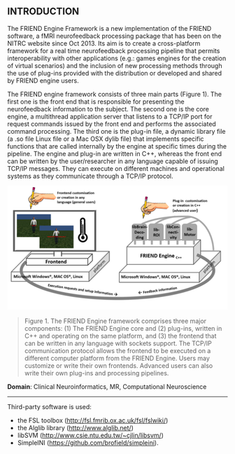 ## INTRODUCTION


The FRIEND Engine Framework is a new implementation of the FRIEND software, a fMRI neurofeedback processing package that has been on the NITRC website since Oct 2013. Its aim is to create a cross-platform framework for a real time neurofeedback processing pipeline that permits interoperability with other applications (e.g.: games engines for the creation of virtual scenarios) and the inclusion of new processing methods through the use of plug-ins provided with the distribution or developed and shared by FRIEND engine users.


The FRIEND engine framework consists of three main parts (Figure 1). The first one is the front end that is responsible for presenting the neurofeedback information to the subject. The second one is the core engine, a multithread application server that listens to a TCP/IP port for request commands issued by the front end and performs the associated command processing. The third one is the plug-in file, a dynamic library file (a .so file Linux file or a Mac OSX dylib file) that implements specific functions that are called internally by the engine at specific times during the pipeline. The engine and plug-in are written in C++, whereas the front end can be written by the user/researcher in any language capable of issuing TCP/IP messages. They can execute on different machines and operational systems as they communicate through a TCP/IP protocol.

![Figure 1](imgs/figure-1.png)

> Figure 1. The FRIEND Engine framework comprises three major components: (1) The FRIEND Engine core and (2) plug-ins, written in C++ and operating on the same platform, and (3) the frontend that can be written in any language with sockets support. The TCP/IP communication protocol allows the frontend to be executed on a different computer platform from the FRIEND Engine. Users may customize or write their own frontends. Advanced users can also write their own plug-ins and processing pipelines.

**Domain**: Clinical Neuroinformatics, MR, Computational Neuroscience

____


Third-party software is used: 

* the FSL toolbox (http://fsl.fmrib.ox.ac.uk/fsl/fslwiki/)
* the Alglib library (http://www.alglib.net/)
* libSVM (http://www.csie.ntu.edu.tw/~cjlin/libsvm/)
* SimpleINI (https://github.com/brofield/simpleini).
